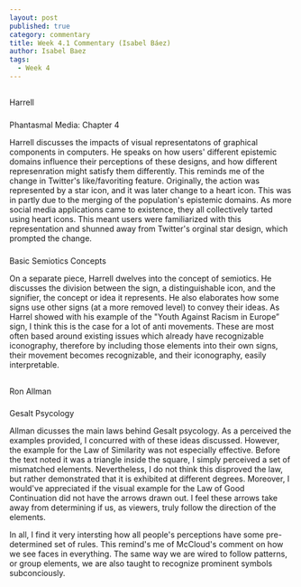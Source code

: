```yaml
---
layout: post
published: true
category: commentary
title: Week 4.1 Commentary (Isabel Báez)
author: Isabel Baez
tags:
  - Week 4
---
```

##

Harrell

###

Phantasmal Media: Chapter 4

Harrell discusses the impacts of visual representatons of graphical components in computers. He speaks on how users' different epistemic domains influence their perceptions of these designs, and how different represenration might satisfy them differently. This reminds me of the change in Twitter's like/favoriting feature. Originally, the action was represented by a star icon, and it was later change to a heart icon. This was in partly due to the merging of the population's epistemic domains. As more social media applications came to existence, they all collectively tarted using heart icons. This meant users were familiarized with this representation and shunned away from Twitter's orginal star design, which prompted the change. 

###

Basic Semiotics Concepts

On a separate piece, Harrell dwelves into the concept of semiotics. He discusses the division between the sign, a distinguishable icon, and the signifier, the concept or idea it represents. He also elaborates how some signs use other signs (at a more removed level) to convey their ideas. As Harrel showed with his example of the "Youth Against Racism in Europe” sign, I think this is the case for a lot of anti movements. These are most often based around existing issues which already have recognizable iconography, therefore by including those elements into their own signs, their movement becomes recognizable, and their iconography, easily interpretable. 

##

Ron Allman

###

Gesalt Psycology

Allman dicusses the main laws behind Gesalt psycology. As a perceived the examples provided, I concurred with of these ideas discussed. However, the example for the Law of Similarity was not especially effective. Before the text noted it was a triangle inside the square, I simply perceived a set of mismatched elements. Nevertheless, I do not think this disproved the law, but rather demonstrated that it is exhibited at different degrees. Moreover, I would've appreciated if the visual example for the Law of Good Continuation did not have the arrows drawn out. I feel these arrows take away from determining if us, as viewers, truly follow the direction of the elements. 

In all, I find it very intersting how all people's perceptions have some pre-determined set of rules. This remind's me of McCloud's comment on how we see faces in everything. The same way we are wired to follow patterns, or group elements, we are also taught to recognize prominent symbols subconciously.  




